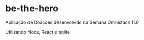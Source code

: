 # be-the-hero
Aplicação de Doações desenvolvido na Semana Omnistack 11.0

Utilizando Node, React e sqlite
